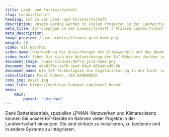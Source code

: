 ```yaml
---
title: Land- und Forstwirtschaft 
slug: Landwirtschaft 
heading: IoT in der Land- und Forstwirtschaft 
description: Unsere Geräte werden in vielen Projekten in der Landwirtschaft eingesetzt. 
meta_title: IoT-Lösungen in der Landwirtschaft | Präzise Landwirtschaft 
meta_description: 
image_preview: /case-studies/iframix-grid-home.png 
weight: 20 
video: eil_Na57h9I 
video_name: Überwachung der Auswirkungen des Klimawandels auf das Baumwachstum 
video_text: Sehen Sie sich die Aufzeichnung des IoT-Webinars darüber an, wie wir zusammen mit Vodafone UK die Herausforderung des Ministeriums für Umwelt, Ernährung und ländliche Angelegenheiten Großbritanniens gemeistert haben. Wir haben die Erhebung von Daten zur Erforschung der Auswirkungen des Klimawandels auf das Baumwachstum erleichtert. 
document_image: /case-studies/defra_grid-home.png 
document_form: a6a81f8c-aef6-4aed-94a4-465adbcd8c6b 
document_name: Wie IoT-Technologien die Digitalisierung in der Land- und Forstwirtschaft erleichtern 
consultation: Pavel Hübner, CEO HARDWARIO 
cons_img: pavel.jpg 
cons_link: https://meetings.hubspot.com/pavel-hubner 
menu: 
    main: 
        parent: 'Lösungen'
---
```


Dank Batteriebetrieb, speziellen LPWAN-Netzwerken und Klimaresistenz können Sie unsere IoT-Geräte im Rahmen vieler Projekte in der Landwirtschaft einsetzen. Sie sind einfach zu installieren, zu bedienen und in andere Systeme zu integrieren.